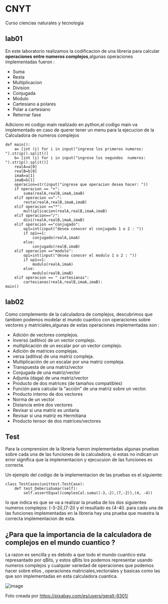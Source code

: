 # CNYT
Curso ciencias naturales y tecnologia 
## lab01 
En este laboratorio realizamos la codificacion de una libreria para calcular **operaciones entre numeros complejos**,algunas operaciones implementadas fueron :
- Suma
- Resta
- Multiplicacion
- Division
- Conjugada
- Modulo
- Cartesiano a polares
- Polar a cartesiano
- Retornar fase



Adiciono mi codigo main realizado en python,el codigo main va implementado en caso de querer tener un menu para la ejecucion de la Calculadora de numeros complejos 


```
def main():
    a= [int (i) for i in input("ingrese los primeros numeros: ").strip().split()]
    b= [int (i) for i in input("ingrese los segundos  numeros: ").strip().split()]
    realA=a[0]
    realB=b[0]
    imaA=a[1]
    imaB=b[1]
    operacion=str(input("ingrese que operacion desea hacer: "))
    if operacion == "+":
        suma(realA,realB,imaA,imaB)
    elif operacion =="-":
        resta(realA,realB,imaA,imaB)
    elif operacion =="*":
        multiplicacion(realA,realB,imaA,imaB)
    elif operacion=="/":
        divi(realA,realB,imaA,imaB)
    elif operacion =="conjugado":
        op1=int(input("desea conocer el conjugado 1 o 2 : "))
        if op1==1:
            conjugado(realA,imaA)
        else:
            conjugado(realB,imaB)
    elif operacion =="modulo":
        op1=int(input("desea conocer el modulo 1 o 2 : "))
        if op1==1:
            modulo(realA,imaA)
        else:
            modulo(realB,imaB)
    elif operacion == " cartesianas":
        cartesianas(realA,realB,imaA,imaB):
main()
```
## lab02
Como complemento de la calculadora de complejos, descubrimos que tambien podemos modelar el mundo cuantico con operaciones sobre vectores y matriciales,algunas de estas operaciones implementadas son :

- Adición de vectores complejos.
- Inverso (aditivo) de un vector complejo.
- multiplicación de un escalar por un vector complejo.
- Adición de matrices complejas.
- versa (aditiva) de una matriz compleja.
- Multiplicación de un escalar por una matriz compleja.
- Transpuesta de una matriz/vector
- Conjugada de una matriz/vector
- Adjunta (daga) de una matriz/vector
- Producto de dos matrices (de tamaños compatibles)
- Función para calcular la "acción" de una matriz sobre un vector.
- Producto interno de dos vectores
- Norma de un vector
- Distancia entre dos vectores
- Revisar si una matriz es unitaria
- Revisar si una matriz es Hermitiana
- Producto tensor de dos matrices/vectores


## Test

Para la comprension de la libreria fueron implementadas algunas pruebas sobre cada una de las funciones de la calculadora, si estas no indican un error significa que la implementacion y ejecucuion de las funciones es correcta.

Un ejemplo del codigo de la  implementacion de las pruebas es el siguiente:

```
class TestCases(unittest.TestCase):
    def test_DeberiaSumar(self):
        self.assertEqual(complexCal.suma((-3,-2),(7,-2)),(4, -4))

```
lo que indica es que se va a realizar la prueba de los dos siguientes numeros complejos: (-3-2i),(7-2i) y el resultado es (4-4i).
para cada una de las funciones implementadas en la libreria hay una prueba que muestra la correcta implementacion de esta.




## ¿Para que la importancia de la calculadora de complejos en el mundo cuantico ?

La razon es sencilla y es debido a que todo el mundo cuantico esta represantado por qBits, y estos qBits los podemos representar usando numeros complejos y cualquier variedad de operaciones que podemos hacer sobre ellos , operaciones matriciales,vectoriales y basicas como las que son implementadas en esta calculadora cuantica.


 ![image](https://cdn.pixabay.com/photo/2015/11/15/07/47/geometry-1044090_960_720.jpg) 
 
 
 Foto creada por https://pixabay.com/es/users/geralt-9301/
